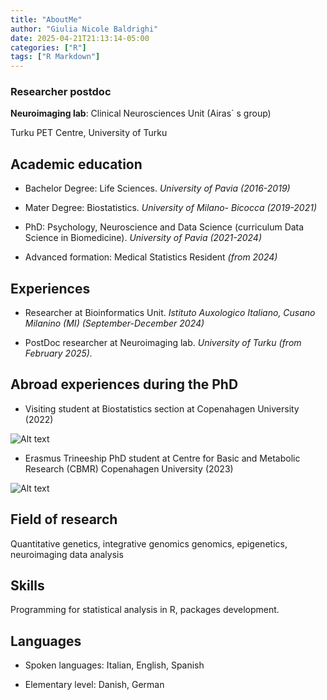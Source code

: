 ```yaml
---
title: "AboutMe"
author: "Giulia Nicole Baldrighi"
date: 2025-04-21T21:13:14-05:00
categories: ["R"]
tags: ["R Markdown"]
---
```



### Researcher postdoc 
**Neuroimaging lab**: Clinical Neurosciences Unit (Airas´ s group) 

Turku PET Centre, University of Turku


## Academic education

- Bachelor Degree: Life Sciences. *University of Pavia (2016-2019)*

- Mater Degree: Biostatistics. *University of Milano- Bicocca (2019-2021)*

- PhD: Psychology, Neuroscience and Data Science (curriculum Data Science in Biomedicine). *University of Pavia (2021-2024)*

- Advanced formation: Medical Statistics Resident *(from 2024)*

## Experiences

- Researcher at Bioinformatics Unit. *Istituto Auxologico Italiano, Cusano Milanino (MI) (September-December 2024)*

- PostDoc researcher at Neuroimaging lab. *University of Turku (from February 2025).*

## Abroad experiences during the PhD

- Visiting student at Biostatistics section at Copenahagen University (2022)

![Alt text](/index_files/figure-html/biostat.jpg "a title")

- Erasmus Trineeship PhD student at Centre for Basic and Metabolic Research (CBMR) Copenahagen University (2023)

![Alt text](/index_files/figure-html/cbmr.jpg "a title")

## Field of research

Quantitative genetics, integrative genomics genomics, epigenetics, neuroimaging data analysis

## Skills

Programming for statistical analysis in R, packages development.

## Languages

- Spoken languages: Italian, English, Spanish

- Elementary level: Danish, German
